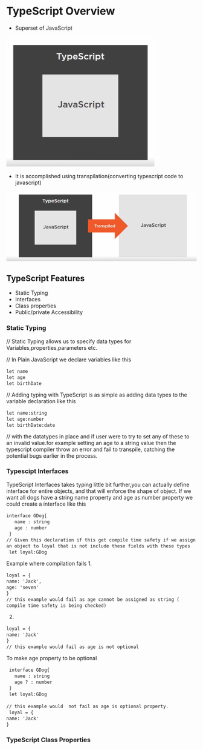 # TypeScript Overview
- Superset of JavaScript

![SuperSet](superset.PNG)

- It is accomplished using transpilation(converting typescript code to javascript)

![transpilation](transpilation.PNG)

## TypeScript Features
- Static Typing
- Interfaces 
- Class properties
- Public/private Accessibility 

### Static Typing
// Static Typing allows us to specify data types for Variables,properties,parameters etc.
 
 // In Plain JavaScript we declare variables like this
 
 ```
 let name
 let age
 let birthDate
 ```
 
 // Adding typing with TypeScript is as simple as adding data types to the variable declaration like this
 
  ```
 let name:string
 let age:number
 let birthDate:date
 ```
 // with the datatypes in place and if user were to try to set any of these to an invalid value.for example setting an age to a string value then the typescript compiler throw an error and fail to transpile, catching the potential bugs earlier in  the process.
 
 
 ### Typescipt Interfaces
 
 TypeScript Interfaces takes typing little bit further,you can actually define interface for entire objects, and that will enforce the shape of object.
 If we want all dogs have a string name property and age as number property we could create a interface like this
 ```
 interface GDog{
    name : string
    age : number
  }
 // Given this declaration if this get compile time safety if we assign an object to loyal that is not include these fields with these types
  let loyal:GDog 
 ```
 Example where compilation fails
 1.
 ```
 loyal = {
 name: 'Jack',
 age: 'seven'
 }
 // this example would fail as age cannot be assigned as string ( compile time safety is being checked)
 ```
 2.
 
 ```
 loyal = {
 name: 'Jack'
 }
 // this example would fail as age is not optional 
 ```
 To make age property to be optional
 
 ```
  interface GDog{
    name : string
    age ? : number
  }
  let loyal:GDog 

 // this example would  not fail as age is optional property.
  loyal = {
 name: 'Jack'
 }
 ```
 
 ### TypeScript Class Properties
 
 
 
 
 
